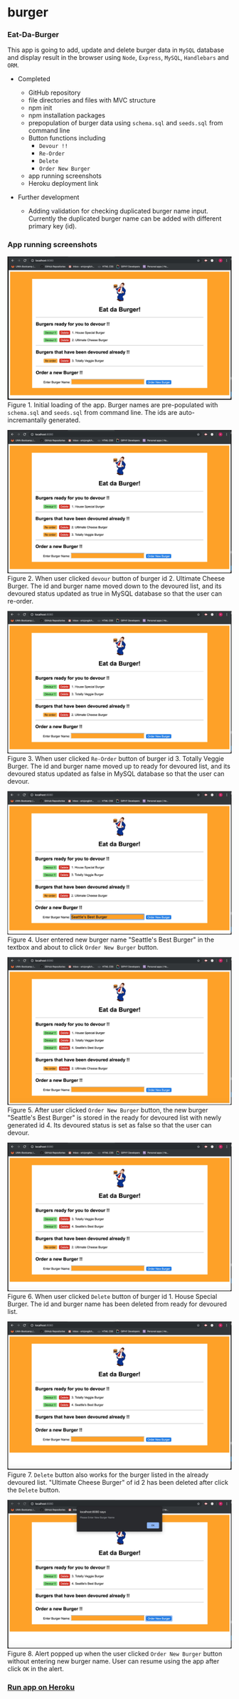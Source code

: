 # burger
### Eat-Da-Burger

This app is going to add, update and delete burger data in `MySQL` database and display result in the browser using `Node`, `Express`, `MySQL`, `Handlebars` and `ORM`.

* Completed
  * GitHub repository
  * file directories and files with MVC structure
  * npm init
  * npm installation packages
  * prepopulation of burger data using `schema.sql` and `seeds.sql` from command line
  * Button functions including
    * `Devour !!`
    * `Re-Order`
    * `Delete`
    * `Order New Burger`
  * app running screenshots
  * Heroku deployment link

* Further development
  * Adding validation for checking duplicated burger name input. Currently the duplicated burger name can be added with different primary key (id).

### App running screenshots
![figure1](./public/assets/img/screenshot1.jpg)
Figure 1. Initial loading of the app. Burger names are pre-populated with `schema.sql` and `seeds.sql` from command line. The ids are auto-incremantally generated.

![figure2](./public/assets/img/screenshot2.jpg)
Figure 2. When user clicked `devour` button of burger id 2. Ultimate Cheese Burger. The id and burger name moved down to the devoured list, and its devoured status updated as true in MySQL database so that the user can re-order.

![figure3](./public/assets/img/screenshot3.jpg)
Figure 3. When user clicked `Re-Order` button of burger id 3. Totally Veggie Burger. The id and burger name moved up to ready for devoured list, and its devoured status updated as false in MySQL database so that the user can devour.

![figure4](./public/assets/img/screenshot4.jpg)
Figure 4. User entered new burger name "Seattle's Best Burger" in the textbox and about to click `Order New Burger` button.

![figure5](./public/assets/img/screenshot5.jpg)
Figure 5. After user clicked `Order New Burger` button, the new burger "Seattle's Best Burger" is stored in the ready for devoured list with newly generated id 4. Its devoured status is set as false so that the user can devour.


![figure6](./public/assets/img/screenshot6.jpg)
Figure 6. When user clicked `Delete` button of burger id 1. House Special Burger. The id and burger name has been deleted from ready for devoured list.


![figure7](./public/assets/img/screenshot7.jpg)
Figure 7. `Delete` button also works for the burger listed in the already devoured list. "Ultimate Cheese Burger" of id 2 has been deleted after click the `Delete` button.

![figure8](./public/assets/img/screenshot8.jpg)
Figure 8. Alert popped up when the user clicked `Order New Burger` button without entering new burger name. User can resume using the app after click `OK` in the alert.

### [Run app on Heroku](https://aqueous-tundra-65909.herokuapp.com/)
